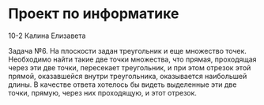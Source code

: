 # Проект по информатике

10-2 Калина Елизавета 

Задача №6. На плоскости задан треугольник и еще множество точек. Необходимо найти такие две точки множества, 
что прямая, проходящая через эти две точки, пересекает треугольник, и при этом отрезок этой прямой, оказавшейся внутри треугольника, 
оказывается наибольшей длины. В качестве ответа хотелось бы видеть выделенные эти две точки, прямую, через них проходящую, и этот отрезок. 